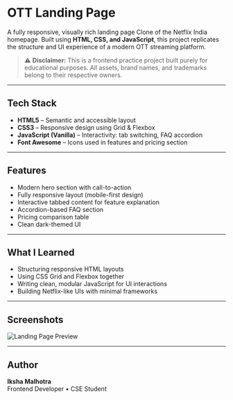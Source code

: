 # OTT Landing Page 

A fully responsive, visually rich landing page Clone of the Netflix India homepage. Built using **HTML, CSS, and JavaScript**, this project replicates the structure and UI experience of a modern OTT streaming platform.

> ⚠️ **Disclaimer:** This is a frontend practice project built purely for educational purposes. All assets, brand names, and trademarks belong to their respective owners.

---

## Tech Stack

- **HTML5** – Semantic and accessible layout
- **CSS3** – Responsive design using Grid & Flexbox
- **JavaScript (Vanilla)** – Interactivity: tab switching, FAQ accordion
- **Font Awesome** – Icons used in features and pricing section

---

## Features

- Modern hero section with call-to-action
- Fully responsive layout (mobile-first design)
- Interactive tabbed content for feature explanation
- Accordion-based FAQ section
- Pricing comparison table
- Clean dark-themed UI

---

## What I Learned

- Structuring responsive HTML layouts
- Using CSS Grid and Flexbox together
- Writing clean, modular JavaScript for UI interactions
- Building Netflix-like UIs with minimal frameworks

---

## Screenshots

![Landing Page Preview](screenshot/OTT-Landing-Page.png)

---

## Author

**Iksha Malhotra**  
Frontend Developer • CSE Student  

